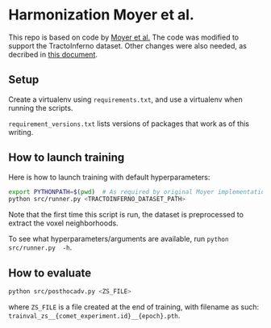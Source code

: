 # Harmonization Moyer et al.

This repo is based on code by [Moyer et al.](https://onlinelibrary.wiley.com/doi/10.1002/mrm.28243)
The code was modified to support the TractoInferno dataset. Other changes were
also needed, as decribed in [this document](https://docs.google.com/document/d/1O8dfMagJZ0Acw-0KBTsfLpLOOMRlr2PzcKOcBIYwxrM).

## Setup

Create a virtualenv using `requirements.txt`, and use a virtualenv when
running the scripts.

`requirement_versions.txt` lists versions of packages that work as of this
writing.

## How to launch training

Here is how to launch training with default hyperparameters:

```bash
export PYTHONPATH=$(pwd)  # As required by original Moyer implementation
python src/runner.py <TRACTOINFERNO_DATASET_PATH>
```

Note that the first time this script is run, the dataset is preprocessed to
extract the voxel neighborhoods.

To see what hyperparameters/arguments are available, run
`python src/runner.py  -h`.

## How to evaluate

```bash
python src/posthocadv.py <ZS_FILE>
```

where `ZS_FILE` is a file created at the end of training,
with filename as such: `trainval_zs__{comet_experiment.id}__{epoch}.pth`.